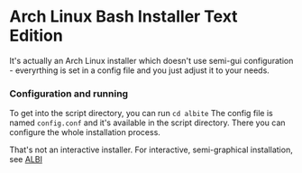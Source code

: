 # Arch Linux Bash Installer Text Edition

It's actually an Arch Linux installer which doesn't use semi-gui configuration - everyrthing is set in a config file and you just adjust it to your needs.

### Configuration and running

To get into the script directory, you can run `cd albite`
The config file is named `config.conf` and it's available in the script directory. There you can configure the whole installation process.

That's not an interactive installer. For interactive, semi-graphical installation, see [ALBI](https://github.com/barteqcz/albi)
